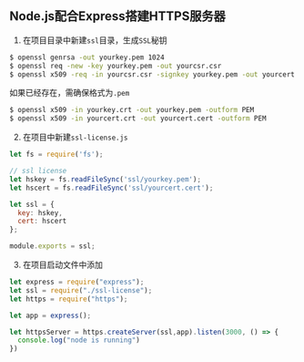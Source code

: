 ## Node.js配合Express搭建HTTPS服务器
1. 在项目目录中新建`ssl`目录，生成`SSL`秘钥
```bash
$ openssl genrsa -out yourkey.pem 1024
$ openssl req -new -key yourkey.pem -out yourcsr.csr
$ openssl x509 -req -in yourcsr.csr -signkey yourkey.pem -out yourcert.cert
```
如果已经存在，需确保格式为`.pem`
```bash
$ openssl x509 -in yourkey.crt -out yourkey.pem -outform PEM
$ openssl x509 -in yourcert.crt -out yourcert.cert -outform PEM
```

2. 在项目中新建`ssl-license.js`
```js
let fs = require('fs');

// ssl license
let hskey = fs.readFileSync('ssl/yourkey.pem');
let hscert = fs.readFileSync('ssl/yourcert.cert');

let ssl = {
  key: hskey,
  cert: hscert
};

module.exports = ssl;
```

3. 在项目启动文件中添加
```js
let express = require("express");
let ssl = require("./ssl-license");
let https = require("https");

let app = express();

let httpsServer = https.createServer(ssl,app).listen(3000, () => {
  console.log("node is running")
})

```
<!--stackedit_data:
eyJoaXN0b3J5IjpbNzk0Njk3MjhdfQ==
-->